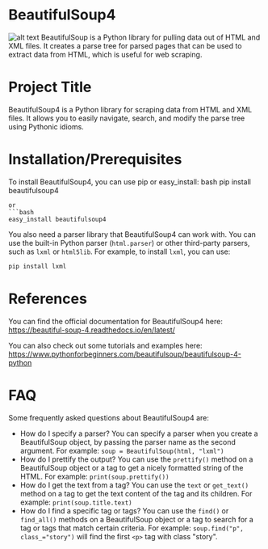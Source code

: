 # BeautifulSoup4
![alt text](https://github.com/Zaheer-10/Code_Red/blob/main/Images/BS%24.jpg?raw=true)
BeautifulSoup is a Python library for pulling data out of HTML and XML files. It creates a parse tree for parsed pages that can be used to extract data from HTML, which is useful for web scraping.
# Project Title
BeautifulSoup4 is a Python library for scraping data from HTML and XML files. It allows you to easily navigate, search, and modify the parse tree using Pythonic idioms.
# Installation/Prerequisites
To install BeautifulSoup4, you can use pip or easy_install:
bash
pip install beautifulsoup4
```
or
```bash
easy_install beautifulsoup4
```
You also need a parser library that BeautifulSoup4 can work with. You can use the built-in Python parser (`html.parser`) or other third-party parsers, such as `lxml` or `html5lib`. For example, to install `lxml`, you can use:

```bash
pip install lxml
```

# References
You can find the official documentation for BeautifulSoup4 here: https://beautiful-soup-4.readthedocs.io/en/latest/

You can also check out some tutorials and examples here: https://www.pythonforbeginners.com/beautifulsoup/beautifulsoup-4-python
# FAQ
Some frequently asked questions about BeautifulSoup4 are:

- How do I specify a parser? You can specify a parser when you create a BeautifulSoup object, by passing the parser name as the second argument. For example: `soup = BeautifulSoup(html, "lxml")`
- How do I prettify the output? You can use the `prettify()` method on a BeautifulSoup object or a tag to get a nicely formatted string of the HTML. For example: `print(soup.prettify())`
- How do I get the text from a tag? You can use the `text` or `get_text()` method on a tag to get the text content of the tag and its children. For example: `print(soup.title.text)`
- How do I find a specific tag or tags? You can use the `find()` or `find_all()` methods on a BeautifulSoup object or a tag to search for a tag or tags that match certain criteria. For example: `soup.find("p", class_="story")` will find the first `<p>` tag with class "story".

